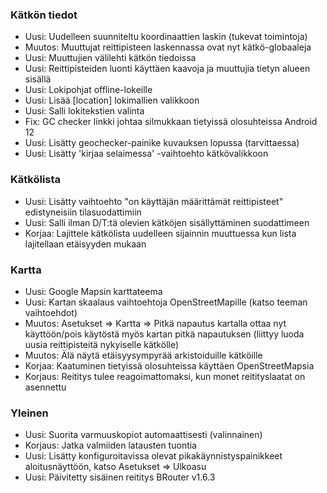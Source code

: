 ### Kätkön tiedot

- Uusi: Uudelleen suunniteltu koordinaattien laskin (tukevat toimintoja)
- Muutos: Muuttujat reittipisteen laskennassa ovat nyt kätkö-globaaleja
- Uusi: Muuttujien välilehti kätkön tiedoissa
- Uusi: Reittipisteiden luonti käyttäen kaavoja ja muuttujia tietyn alueen sisällä
- Uusi: Lokipohjat offline-lokeille
- Uusi: Lisää \[location\] lokimallien valikkoon
- Uusi: Salli lokitekstien valinta
- Fix: GC checker linkki johtaa silmukkaan tietyissä olosuhteissa Android 12
- Uusi: Lisätty geochecker-painike kuvauksen lopussa (tarvittaessa)
- Uusi: Lisätty 'kirjaa selaimessa' -vaihtoehto kätkövalikkoon

### Kätkölista

- Uusi: Lisätty vaihtoehto "on käyttäjän määrittämät reittipisteet" edistyneisiin tilasuodattimiin
- Uusi: Salli ilman D/T:tä olevien kätköjen sisällyttäminen suodattimeen
- Korjaa: Lajittele kätkölista uudelleen sijainnin muuttuessa kun lista lajitellaan etäisyyden mukaan

### Kartta

- Uusi: Google Mapsin karttateema
- Uusi: Kartan skaalaus vaihtoehtoja OpenStreetMapille (katso teeman vaihtoehdot)
- Muutos: Asetukset => Kartta => Pitkä napautus kartalla ottaa nyt käyttöön/pois käytöstä myös kartan pitkä napautuksen (liittyy luoda uusia reittipisteitä nykyiselle kätkölle)
- Muutos: Älä näytä etäisyysympyrää arkistoiduille kätköille
- Korjaa: Kaatuminen tietyissä olosuhteissa käyttäen OpenStreetMapsia
- Korjaus: Reititys tulee reagoimattomaksi, kun monet reitityslaatat on asennettu

### Yleinen

- Uusi: Suorita varmuuskopiot automaattisesti (valinnainen)
- Korjaus: Jatka valmiiden latausten tuontia
- Uusi: Lisätty konfiguroitavissa olevat pikakäynnistyspainikkeet aloitusnäyttöön, katso Asetukset => Ulkoasu
- Uusi: Päivitetty sisäinen reititys BRouter v1.6.3
